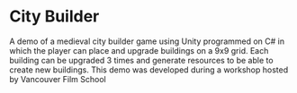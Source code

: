 # City Builder 
A demo of a medieval city builder game using Unity programmed on C# in which the player can place and upgrade buildings on a 9x9 grid. Each building can be upgraded 3 times and generate resources to be able to create new buildings. This demo was developed during a workshop hosted by Vancouver Film School
